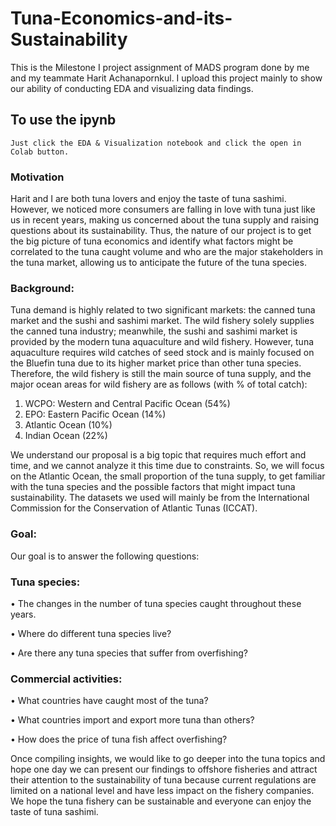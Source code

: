 # Tuna-Economics-and-its-Sustainability

This is the Milestone I project assignment of MADS program done by me and my teammate Harit Achanapornkul.
I upload this project mainly to show our ability of conducting EDA and visualizing data findings.

## To use the ipynb
```
Just click the EDA & Visualization notebook and click the open in Colab button.
```
### Motivation
Harit and I are both tuna lovers and enjoy the taste of tuna sashimi. However, we noticed more consumers are falling in love with tuna just like us in recent years, making us concerned about the tuna supply and raising questions about its sustainability. Thus, the nature of our project is to get the big picture of tuna economics and identify what factors might be correlated to the tuna caught volume and who are the major stakeholders in the tuna market, allowing us to anticipate the future of the tuna species.

### Background: 
Tuna demand is highly related to two significant markets: the canned tuna market and the sushi and sashimi market. The wild fishery solely supplies the canned tuna industry; meanwhile, the sushi and sashimi market is provided by the modern tuna aquaculture and wild fishery. However, tuna aquaculture requires wild catches of seed stock and is mainly focused on the Bluefin tuna due to its higher market price than other tuna species. Therefore, the wild fishery is still the main source of tuna supply, and the major ocean areas for wild fishery are as follows (with % of total catch):

  1)	WCPO: Western and Central Pacific Ocean (54%)
  2)	EPO: Eastern Pacific Ocean (14%)
  3)	Atlantic Ocean (10%)
  4)	Indian Ocean (22%)

We understand our proposal is a big topic that requires much effort and time, and we cannot analyze it this time due to constraints. So, we will focus on the Atlantic Ocean, the small proportion of the tuna supply, to get familiar with the tuna species and the possible factors that might impact tuna sustainability. The datasets we used will mainly be from the International Commission for the Conservation of Atlantic Tunas (ICCAT).

### Goal:
Our goal is to answer the following questions:

### Tuna species:
•	The changes in the number of tuna species caught throughout these years.

•	Where do different tuna species live?

•	Are there any tuna species that suffer from overfishing?

### Commercial activities:
•	What countries have caught most of the tuna?

•	What countries import and export more tuna than others?

•	How does the price of tuna fish affect overfishing?

Once compiling insights, we would like to go deeper into the tuna topics and hope one day we can present our findings to offshore fisheries and attract their attention to the sustainability of tuna because current regulations are limited on a national level and have less impact on the fishery companies. We hope the tuna fishery can be sustainable and everyone can enjoy the taste of tuna sashimi.
